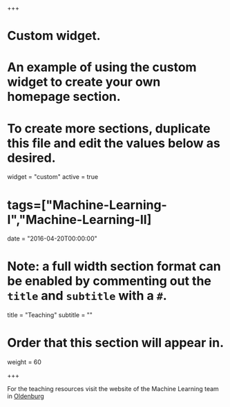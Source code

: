 +++
# Custom widget.
# An example of using the custom widget to create your own homepage section.
# To create more sections, duplicate this file and edit the values below as desired.
widget = "custom"
active = true
# tags=["Machine-Learning-I","Machine-Learning-II]
date = "2016-04-20T00:00:00"

# Note: a full width section format can be enabled by commenting out the `title` and `subtitle` with a `#`.
title = "Teaching"
subtitle = ""

# Order that this section will appear in.
weight = 60

+++

For the teaching resources visit the website of the Machine Learning team in [Oldenburg](https://www.uni-oldenburg.de/en/mediphysics-acoustics/machine-learning/teaching/)
